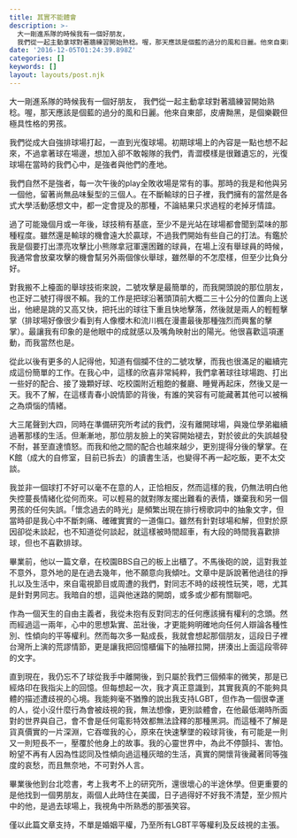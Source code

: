 ```yaml
---
title: 其實不能體會
description: >-
  大一剛進系隊的時候我有一個好朋友，
  我們從一起主動拿球對著牆練習開始熟稔。喔，那天應該是個藍的過分的風和日麗。他來自東部，皮膚黝黑，是個樂觀但極具性格的男孩。
date: '2016-12-05T01:24:39.898Z'
categories: []
keywords: []
layout: layouts/post.njk
---
```


大一剛進系隊的時候我有一個好朋友， 我們從一起主動拿球對著牆練習開始熟稔。喔，那天應該是個藍的過分的風和日麗。他來自東部，皮膚黝黑，是個樂觀但極具性格的男孩。

我們從成大自強排球場打起，一直到光復球場。初期球場上的內容是一點也想不起來，不過拿著球在場邊，想加入卻不敢報隊的我們，青澀模樣是很難遺忘的，光復球場在當時的我們心中，是強者與他們的產地。

我們自然不是強者，每一次午後的play全敗收場是常有的事。那時的我是和他與另一個他，留著尚無品味髮型的三個人。在不斷輸球的日子裡，我們擁有的當然是各式大學活動感想文中，都一定會提及的那種，不論結果只求過程的老掉牙情誼。

過了可能幾個月或一年後，球技稍有基底，至少不是光站在球場都會聞到菜味的那種程度。雖然還是輸球的機會遠大於贏球，不過我們開始有些自己的打法。有鑑於我是個要打出漂亮攻擊比小熊隊拿冠軍還困難的球員，在場上沒有舉球員的時候，我通常會放棄攻擊的機會幫另外兩個傢伙舉球，雖然舉的不怎麼樣，但至少比負分好。

對我搬不上檯面的舉球技術來說，二號攻擊是最簡單的，而我開頭說的那位朋友，也正好二號打得很不賴。我的工作是把球沿著頭頂前大概二三十公分的位置向上送出，他總是跳的又高又快，把托出的球往下重且快地擊落，然後就是兩人的輕輕擊掌（排球場好像很少看到有人像櫻木和流川楓在漫畫最後那種強烈而興奮的擊掌）。最讓我有印象的是他眼中的成就感以及嘴角映射出的陽光。他很喜歡這項運動，而我當然也是。

從此以後有更多的人記得他，知道有個攔不住的二號攻擊，而我也很滿足的繼續完成這份簡單的工作。在我心中，這樣的欣喜非常純粹，我們拿著球往球場跑、打出一些好的配合、接了幾顆好球、吃校園附近粗飽的餐廳、睡覺再起床，然後又是一天。我不了解，在這樣青春小說情節的背後，有誰的笑容有可能藏著其他可以被稱之為煩惱的情緒。

大三尾聲到大四，同時在準備研究所考試的我們，沒有離開球場，與幾位學弟繼續過著那樣的生活。但漸漸地，那位朋友臉上的笑容開始褪去，對於彼此的失誤越發不耐，甚至直達憤怒。而我和他之間的配合也越來越少，更別提得分後的擊掌。在K館（成大的自修室，目前已拆去）的讀書生活，也變得不再一起吃飯，更不太交談。

我並非一個球打不好可以毫不在意的人，正恰相反，然而這樣的我，仍無法明白他失控蔓長情緒化從何而來。可以輕易的就對隊友擺出難看的表情，嫌棄我和另一個男孩的任何失誤。「懷念過去的時光」是頻繁出現在排行榜歌詞中的抽象文字，但當時卻是我心中不斷刺痛、確確實實的一道傷口。雖然有針對球場和解，但對於原因卻從未談起，也不知道從何談起，就這樣被時間超車，有大段的時間我喜歡排球，但也不喜歡排球。

畢業前，他以一篇文章，在校園BBS自己的板上出櫃了。不馬後砲的說，這對我並不意外，意外地的是在過去幾年，他不願意向我傾吐。文章中是訴說著他過往的掙扎以及生活中，來自電視節目或周遭的我們，對同志不時的歧視性玩笑，嗯，尤其是針對男同志。我暗自的想，這與他迷路的開朗，或多或少都有關聯吧。

作為一個天生的自由主義者，我從未抱有反對同志的任何應該擁有權利的念頭。然而經過這一兩年，心中的思想紮實、茁壯後，才更能夠明確地向任何人辯論各種性別、性傾向的平等權利。然而每次多一點成長，我就會想起那個朋友，這段日子裡台灣所上演的荒謬情節，更是讓我把回憶櫃偏下的抽屜拉開，拼湊出上面這段零碎的文字。

直到現在，我仍忘不了球從我手中離開後，到只屬於我們三個頻率的微笑，那是已經烙印在我指尖上的回憶。但每想起一次，我才真正意識到，其實我真的不能夠具體的描述遭歧視的心境。我能夠毫不猶豫的說出我支持LGBT，但作為一個很幸運的人，從小沒什麼行為會被歧視的我，無法想像，更別談體會，在他最低潮時所面對的世界與自己，會不會是任何電影特效都無法詮釋的那種黑洞。而這種不了解是貨真價實的一片深淵，它吞噬我的心，原來在快速擊墜的殺球背後，有可能是一則又一則短長不一，壓覆於他身上的故事。我的心靈世界中，為此不停顫抖、害怕。盼望不再有人因為性認同及性傾向過這種灰暗的生活，真實的開懷背後藏著同等強度的哀愁，而且無奈地，不可對外人言。

畢業後他到台北唸書，考上我考不上的研究所，還很壞心的半途休學。但更重要的是他找到一個男朋友，兩個人此時住在美國，日子過得好不好我不清楚，至少照片中的他，是過去球場上，我視角中所熟悉的那張笑容。

僅以此篇文章支持，不單是婚姻平權，乃至所有LGBT平等權利及反歧視的主張。
